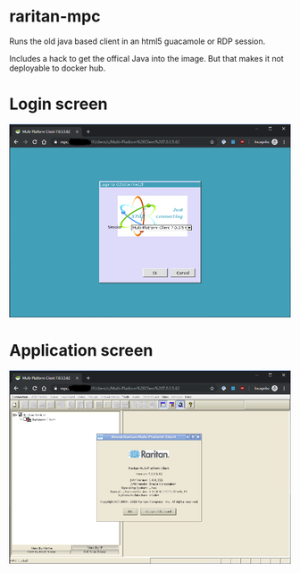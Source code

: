 # raritan-mpc
Runs the old java based client in an html5 guacamole or RDP session.

Includes a hack to get the offical Java into the image.  But that makes it not deployable to docker hub.

# Login screen
![](mpc-login.png)

# Application screen
![](mpc-app.png)

